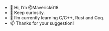 - 👋 Hi, I’m @Maverick618
- 👀 Keep curiosity.
- 🌱 I’m currently learning C/C++, Rust and Coq.
- 📫 Thanks for your suggestion!

<!---
Maverick618/Maverick618 is a ✨ special ✨ repository because its `README.md` (this file) appears on your GitHub profile.
You can click the Preview link to take a look at your changes.
--->
